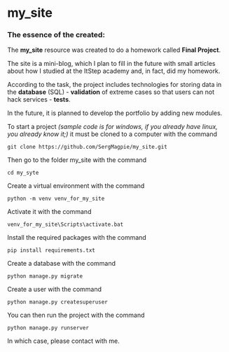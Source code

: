 # my_site
### The essence of the created:
The **my_site** resource was created to do a homework called **Final Project**. 

The site is a mini-blog, which I plan to fill in the future with small articles about how I studied at the ItStep academy and, in fact, did my homework.

According to the task, the project includes technologies for storing data in the **database** (SQL) - **validation** of extreme cases so that users can not hack services - **tests**.

In the future, it is planned to develop the portfolio by adding new modules.

To start a project *(sample code is for windows, if you already have linux, you already know it;)* it must be cloned to a computer with the command
 
``git clone https://github.com/SergMagpie/my_site.git``

Then go to the folder my_site with the command

``cd my_syte``

Create a virtual environment with the command

``python -m venv venv_for_my_site``

Activate it with the command

``venv_for_my_site\Scripts\activate.bat``

Install the required packages with the command

``pip install requirements.txt``

Create a database with the command

``python manage.py migrate``

Create a user with the command

``python manage.py createsuperuser``

You can then run the project with the command

``python manage.py runserver``

In which case, please contact with me.
